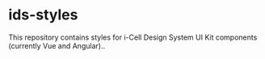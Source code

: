 # ids-styles
This repository contains styles for i-Cell Design System UI Kit components (currently Vue and Angular)..
